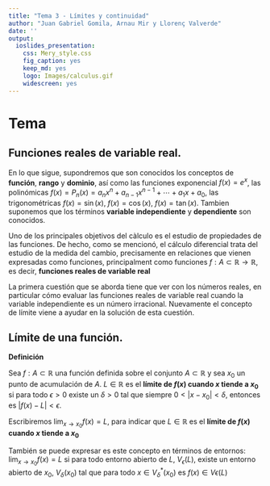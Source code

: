 ```yaml
---
title: "Tema 3 - Límites y continuidad"
author: "Juan Gabriel Gomila, Arnau Mir y Llorenç Valverde"
date: ''
output: 
  ioslides_presentation: 
    css: Mery_style.css
    fig_caption: yes
    keep_md: yes
    logo: Images/calculus.gif
    widescreen: yes
---
```




# Tema

## Funciones reales de variable real.

En lo que sigue, supondremos que son conocidos los conceptos de **función**, **rango** y **dominio**, así como las funciones exponencial $f(x)=e^x$, las polinómicas $f(x)= P_n(x) = a_nx^n+a_{n-1}x^{n-1}+ \cdots + a_1x+a_0$,  las trigonométricas $f(x)=\sin(x)$, $f(x)=\cos(x)$, $f(x) =\tan(x)$. Tambien suponemos que los términos **variable independiente** y **dependiente** son conocidos.

Uno de los principales objetivos del càlculo es el estudio de propiedades de las funciones. De hecho, como se mencionó, el cálculo diferencial trata del estudio de la medida del cambio, precisamente en relaciones que vienen expresadas como funciones, principalment como funciones $f:A\subset \mathbb{R} \rightarrow \mathbb{R}$, es decir, **funciones reales de variable real**

La primera cuestión que se aborda tiene que ver con los números reales, en particular cómo evaluar las funciones reales de variable real cuando la variable independiente es un número irracional. Nuevamente el concepto de límite viene a ayudar en la solución de esta cuestión.

## Límite de una función.

<l class="definition"> **Definición** </l>

Sea $f:A \subset \mathbb{R}$ una función definida sobre el conjunto $A \subset \mathbb{R}$ y sea $x_0$ un punto de acumulación de $A$. $L \in \mathbb{R}$ es el **límite de $f(x)$ cuando $x$ tiende a $x_0$** si para todo $\epsilon >0$ existe un $\delta >0$ tal que siempre $0<|x-x_0|< \delta$, entonces es $|f(x)-L|<\epsilon$.

Escribiremos $\lim_{x \rightarrow x_0}f(x) = L$, para indicar que $L \in \mathbb{R}$ es el **límite de $f(x)$ cuando $x$ tiende a $x_0$**

También se puede expresar es este concepto en términos de entornos: $\lim_{x \rightarrow x_0}f(x) = L$ si para todo entorno
abierto de $L$, $V_{\epsilon}(L)$, existe un entorno abierto de $x_0$, $V_{\delta} (x_0)$ tal que para todo $x \in V^*_{\delta} (x_0)$ es $f(x) \in V{\epsilon}(L)$
